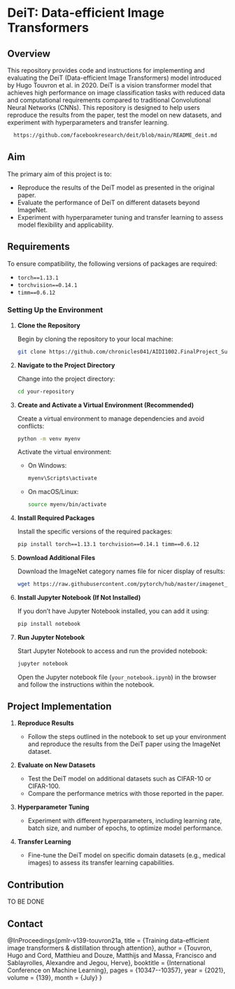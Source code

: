 # DeiT: Data-efficient Image Transformers

## Overview

This repository provides code and instructions for implementing and evaluating the DeiT (Data-efficient Image Transformers) model introduced by Hugo Touvron et al. in 2020. DeiT is a vision transformer model that achieves high performance on image classification tasks with reduced data and computational requirements compared to traditional Convolutional Neural Networks (CNNs). This repository is designed to help users reproduce the results from the paper, test the model on new datasets, and experiment with hyperparameters and transfer learning. 
 ```bash
   https://github.com/facebookresearch/deit/blob/main/README_deit.md
   ```

## Aim

The primary aim of this project is to:
- Reproduce the results of the DeiT model as presented in the original paper.
- Evaluate the performance of DeiT on different datasets beyond ImageNet.
- Experiment with hyperparameter tuning and transfer learning to assess model flexibility and applicability.

## Requirements

To ensure compatibility, the following versions of packages are required:
- `torch==1.13.1`
- `torchvision==0.14.1`
- `timm==0.6.12`

### Setting Up the Environment

1. **Clone the Repository**

   Begin by cloning the repository to your local machine:

   ```bash
   git clone https://github.com/chronicles041/AIDI1002.FinalProject_Suman_Ako
   ```

2. **Navigate to the Project Directory**

   Change into the project directory:

   ```bash
   cd your-repository
   ```

3. **Create and Activate a Virtual Environment (Recommended)**

   Create a virtual environment to manage dependencies and avoid conflicts:

   ```bash
   python -m venv myenv
   ```

   Activate the virtual environment:
   - On Windows:
     ```bash
     myenv\Scripts\activate
     ```
   - On macOS/Linux:
     ```bash
     source myenv/bin/activate
     ```

4. **Install Required Packages**

   Install the specific versions of the required packages:

   ```bash
   pip install torch==1.13.1 torchvision==0.14.1 timm==0.6.12
   ```

5. **Download Additional Files**

   Download the ImageNet category names file for nicer display of results:

   ```bash
   wget https://raw.githubusercontent.com/pytorch/hub/master/imagenet_classes.txt
   ```

6. **Install Jupyter Notebook (If Not Installed)**

   If you don’t have Jupyter Notebook installed, you can add it using:

   ```bash
   pip install notebook
   ```

7. **Run Jupyter Notebook**

   Start Jupyter Notebook to access and run the provided notebook:

   ```bash
   jupyter notebook
   ```

   Open the Jupyter notebook file (`your_notebook.ipynb`) in the browser and follow the instructions within the notebook.

## Project Implementation

1. **Reproduce Results**
   - Follow the steps outlined in the notebook to set up your environment and reproduce the results from the DeiT paper using the ImageNet dataset.

2. **Evaluate on New Datasets**
   - Test the DeiT model on additional datasets such as CIFAR-10 or CIFAR-100.
   - Compare the performance metrics with those reported in the paper.

3. **Hyperparameter Tuning**
   - Experiment with different hyperparameters, including learning rate, batch size, and number of epochs, to optimize model performance.

4. **Transfer Learning**
   - Fine-tune the DeiT model on specific domain datasets (e.g., medical images) to assess its transfer learning capabilities.

## Contribution

TO BE DONE


## Contact
@InProceedings{pmlr-v139-touvron21a,
   title = {Training data-efficient image transformers & distillation through attention},
   author = {Touvron, Hugo and Cord, Matthieu and Douze, Matthijs and Massa, Francisco and Sablayrolles, Alexandre and Jegou, Herve},
   booktitle = {International Conference on Machine Learning},
   pages = {10347--10357},
   year = {2021},
   volume = {139},
   month = {July}
}



